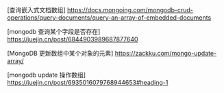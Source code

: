 [查询嵌入式文档数组] <https://docs.mongoing.com/mongodb-crud-operations/query-documents/query-an-array-of-embedded-documents>

[mongodb 查询某个字段是否存在] <https://juejin.cn/post/6844903989687877640>

[MongoDB 更新数组中某个对象的元素] <https://zackku.com/mongo-update-array/>

[mongodb update 操作数组] <https://juejin.cn/post/6935016079768944653#heading-1>
